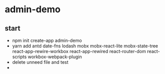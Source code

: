 # admin-demo

## start
- npm init create-app admin-demo
- yarn add antd date-fns lodash mobx mobx-react-lite mobx-state-tree react-app-rewire-workbox react-app-rewired react-router-dom react-scripts workbox-webpack-plugin
- delete unneed file and test
- 